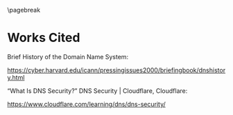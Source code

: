 \pagebreak
# Works Cited

Brief History of the Domain Name System:

https://cyber.harvard.edu/icann/pressingissues2000/briefingbook/dnshistory.html 


“What Is DNS Security?” DNS Security | Cloudflare, Cloudflare:
 
 https://www.cloudflare.com/learning/dns/dns-security/

